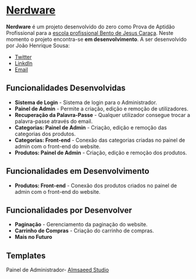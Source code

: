 # [Nerdware](https://nerdware.jhenriquesousa.com)

**Nerdware** é um projeto desenvolvido do zero como Prova de Aptidão Profissional para a [escola profissional Bento de Jesus Caraça](https://epbjc.pt/). Neste momento o projeto encontra-se **em desenvolvimento**. A ser desenvolvido por João Henrique Sousa:

* [Twitter](https://twitter.com/JHenriqueSousaa)
* [LinkdIn](https://www.linkedin.com/in/jhenriquesousa/)
* [Email](mailto:contacto@jhenriquesousa.com)

## Funcionalidades Desenvolvidas
* **Sistema de Login** - Sistema de login para o Administrador. 
* **Painel de Admin** - Permite a criação, edição e remoção de utilizadores. 
* **Recuperação da Palavra-Passe** - Qualquer utilizador consegue trocar a palavra-passe através do email. 
* **Categorias: Painel de Admin** - Criação, edição e remoção das categorias dos produtos.
* **Categorias: Front-end** - Conexão das categorias criadas no painel de admin com o front-end do website.
* **Produtos: Painel de Admin** - Criação, edição e remoção dos produtos.

## Funcionalidades em Desenvolvimento
* **Produtos: Front-end** - Conexão dos produtos criados no painel de admin com o front-end do website.

## Funcionalidades por Desenvolver 
* **Paginação** - Gerenciamento da paginação do website.
* **Carrinho de Compras** - Criação do carrinho de compras.
* **Mais no Futuro**

## Templates
Painel de Administrador- [Almsaeed Studio](https://almsaeedstudio.com)